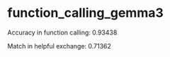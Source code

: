 # function_calling_gemma3

Accuracy in function calling: 0.93438

Match in helpful exchange: 0.71362
